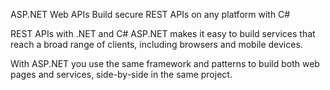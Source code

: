 ASP.NET Web APIs
Build secure REST APIs on any platform with C#

REST APIs with .NET and C#
ASP.NET makes it easy to build services that reach a broad range of clients, including browsers and mobile devices.

With ASP.NET you use the same framework and patterns to build both web pages and services, side-by-side in the same project.
